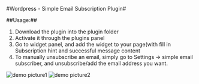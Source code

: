 #Wordpress - Simple Email Subscription Plugin#

##Usage:##
  1. Download the plugin into the plugin folder 
  2. Activate it through the plugins panel
  3. Go to widget panel, and add the widget to your page(with fill in Subscription hint and successful message content
  4. To manually unsubscribe an email, simply go to Settings -> simple email subscriber, and unsubscribe/add the email address you want. 


![demo picture1](https://raw.github.com/phil88530/Simple-Email-Subscription/blob/master/example/demo1.png)
![demo picture2](https://raw.github.com/phil88530/Simple-Email-Subscription/blob/master/example/demo2.png)
